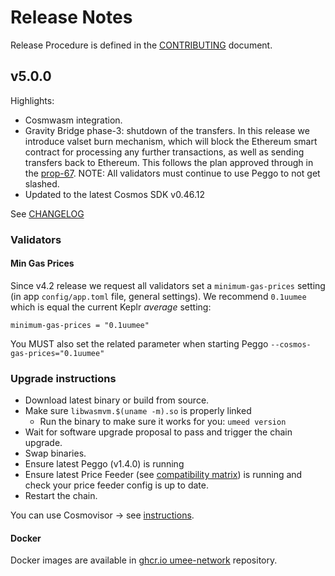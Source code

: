 <!-- markdownlint-disable MD013 -->
<!-- markdownlint-disable MD024 -->
<!-- markdownlint-disable MD040 -->

# Release Notes

Release Procedure is defined in the [CONTRIBUTING](CONTRIBUTING.md#release-procedure) document.

## v5.0.0

Highlights:

- Cosmwasm integration.
- Gravity Bridge phase-3: shutdown of the transfers. In this release we introduce valset burn mechanism,
  which will block the Ethereum smart contract for processing any further transactions, as well
  as sending transfers back to Ethereum. This follows the plan approved through in the
  [prop-67](https://www.mintscan.io/umee/proposals/67).
  NOTE: All validators must continue to use Peggo to not get slashed.
- Updated to the latest Cosmos SDK v0.46.12

See [CHANGELOG](https://github.com/umee-network/umee/blob/v5.0.0-rc1/CHANGELOG.md)

### Validators

#### Min Gas Prices

Since v4.2 release we request all validators set a `minimum-gas-prices` setting (in app `config/app.toml` file, general settings). We recommend `0.1uumee` which is equal the current Keplr _average_ setting:

```
minimum-gas-prices = "0.1uumee"
```

You MUST also set the related parameter when starting Peggo `--cosmos-gas-prices="0.1uumee"`

### Upgrade instructions

- Download latest binary or build from source.
- Make sure `libwasmvm.$(uname -m).so` is properly linked
  - Run the binary to make sure it works for you: `umeed version`
- Wait for software upgrade proposal to pass and trigger the chain upgrade.
- Swap binaries.
- Ensure latest Peggo (v1.4.0) is running
- Ensure latest Price Feeder (see [compatibility matrix](https://github.com/umee-network/umee/#release-compatibility-matrix)) is running and check your price feeder config is up to date.
- Restart the chain.

You can use Cosmovisor → see [instructions](https://github.com/umee-network/umee/#cosmovisor).

#### Docker

Docker images are available in [ghcr.io umee-network](https://github.com/umee-network/umee/pkgs/container/umeed) repository.
